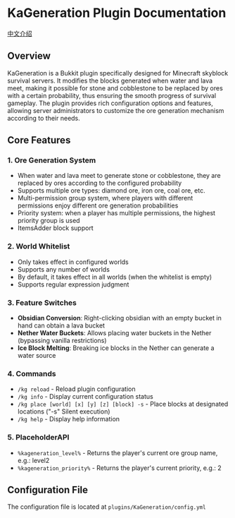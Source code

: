 ﻿# KaGeneration Plugin Documentation

[中文介绍](https://github.com/Katacr/KaGeneration/blob/main/README_CN.md)
## Overview

KaGeneration is a Bukkit plugin specifically designed for Minecraft skyblock survival servers. It modifies the blocks generated when water and lava meet, making it possible for stone and cobblestone to be replaced by ores with a certain probability, thus ensuring the smooth progress of survival gameplay. The plugin provides rich configuration options and features, allowing server administrators to customize the ore generation mechanism according to their needs.

## Core Features

### 1. Ore Generation System
- When water and lava meet to generate stone or cobblestone, they are replaced by ores according to the configured probability
- Supports multiple ore types: diamond ore, iron ore, coal ore, etc.
- Multi-permission group system, where players with different permissions enjoy different ore generation probabilities
- Priority system: when a player has multiple permissions, the highest priority group is used
- ItemsAdder block support

### 2. World Whitelist
- Only takes effect in configured worlds
- Supports any number of worlds
- By default, it takes effect in all worlds (when the whitelist is empty)
- Supports regular expression judgment

### 3. Feature Switches
- **Obsidian Conversion**: Right-clicking obsidian with an empty bucket in hand can obtain a lava bucket
- **Nether Water Buckets**: Allows placing water buckets in the Nether (bypassing vanilla restrictions)
- **Ice Block Melting**: Breaking ice blocks in the Nether can generate a water source

### 4. Commands
- `/kg reload` - Reload plugin configuration
- `/kg info` - Display current configuration status
- `/kg place [world] [x] [y] [z] [block] -s` - Place blocks at designated locations ("-s" Silent execution)
- `/kg help` - Display help information

### 5. PlaceholderAPI
- `%kageneration_level%` - Returns the player's current ore group name, e.g.: level2
- `%kageneration_priority%` - Returns the player's current priority, e.g.: 2

## Configuration File

The configuration file is located at `plugins/KaGeneration/config.yml`